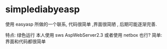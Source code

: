 # simplediabyeasp
使用 easyasp 所做的一个联系,
代码很简单 ,界面很简陋 ,
后期可能逐渐完善.

特点:
  绿色运行 本人使用  sws AspWebServer2.3 或者使用 netbox 也行?
  简单: 界面和代码都很简单
